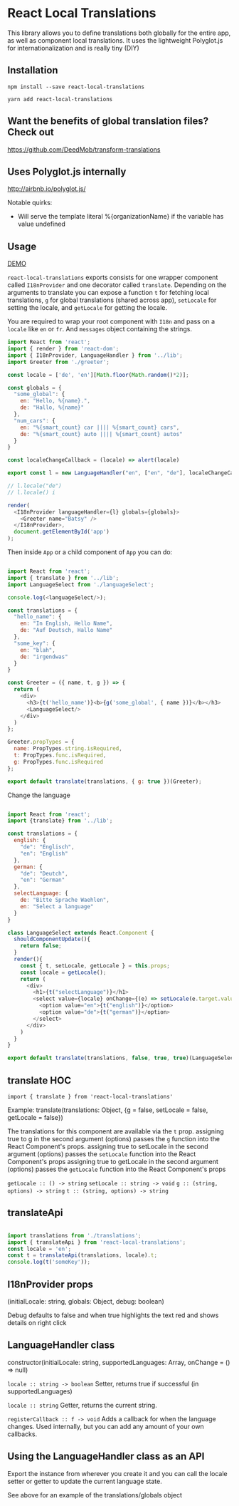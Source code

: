 # React Local Translations
This library allows you to define translations both globally for the entire app, as well as component local translations. It uses the lightweight Polyglot.js for internationalization and is really tiny (DIY)

## Installation

```
npm install --save react-local-translations
```

```
yarn add react-local-translations
```

## Want the benefits of global translation files? Check out

https://github.com/DeedMob/transform-translations

## Uses Polyglot.js internally

http://airbnb.io/polyglot.js/

Notable quirks:
- Will serve the template literal %{organizationName} if the variable has value undefined

## Usage

[DEMO](https://deedmob.github.io/react-local-translations/example/index.html)

`react-local-translations` exports consists for one wrapper component called `I18nProvider` and one decorator called `translate`. Depending on the arguments to translate you can expose a function `t` for fetching local translations, `g` for global translations (shared across app), `setLocale` for setting the locale, and `getLocale` for getting the locale.

You are required to wrap your root component with `I18n` and pass on a `locale` like `en` or `fr`.
And `messages` object containing the strings.

```js
import React from 'react';
import { render } from 'react-dom';
import { I18nProvider, LanguageHandler } from '../lib';
import Greeter from './greeter';

const locale = ['de', 'en'][Math.floor(Math.random()*2)];

const globals = {
  "some_global": {
    en: "Hello, %{name}.",
    de: "Hallo, %{name}"
  },
  "num_cars": {
    en: "%{smart_count} car |||| %{smart_count} cars",
    de: "%{smart_count} auto |||| %{smart_count} autos"
  }
}

const localeChangeCallback = (locale) => alert(locale)

export const l = new LanguageHandler("en", ["en", "de"], localeChangeCallback);

// l.locale("de")
// l.locale() i

render(
  <I18nProvider languageHandler={l} globals={globals}>
    <Greeter name="Batsy" />
  </I18nProvider>,
  document.getElementById('app')
);
```

Then inside `App` or a child component of `App` you can do:

```js

import React from 'react';
import { translate } from '../lib';
import LanguageSelect from './languageSelect';

console.log(<languageSelect/>);

const translations = {
  "hello_name": {
    en: "In English, Hello Name",
    de: "Auf Deutsch, Hallo Name"
  },
  "some_key": {
    en: "blah",
    de: "irgendwas"
  }
}

const Greeter = ({ name, t, g }) => {
  return (
    <div>
      <h3>{t('hello_name')}<b>{g('some_global', { name })}</b></h3>
      <LanguageSelect/>
    </div>
  )
};

Greeter.propTypes = {
  name: PropTypes.string.isRequired,
  t: PropTypes.func.isRequired,
  g: PropTypes.func.isRequired
};

export default translate(translations, { g: true })(Greeter);

```

Change the language

```js

import React from 'react';
import {translate} from '../lib';

const translations = {
  english: {
    "de": "Englisch",
    "en": "English"
  },
  german: {
    "de": "Deutch",
    "en": "German"
  },
  selectLanguage: {
    de: "Bitte Sprache Waehlen",
    en: "Select a language"
  }
}

class LanguageSelect extends React.Component {
  shouldComponentUpdate(){
    return false;
  }
  render(){
    const { t, setLocale, getLocale } = this.props;
    const locale = getLocale();
    return (
      <div>
        <h1>{t("selectLanguage")}</h1>
        <select value={locale} onChange={(e) => setLocale(e.target.value)}>
          <option value="en">{t("english")}</option>
          <option value="de">{t("german")}</option>
        </select>
      </div>
    )
  }
}

export default translate(translations, false, true, true)(LanguageSelect)

```
## translate HOC

`import { translate } from 'react-local-translations'`

Example:
translate(translations: Object, {g = false, setLocale = false, getLocale = false})

The translations for this component are available via the `t` prop.
assigning true to g in the second argument (options) passes the `g` function into the React Component's props.
assigning true to setLocale in the second argument (options) passes the `setLocale` function into the React Component's props
assigning true to getLocale in the second argument (options) passes the `getLocale` function into the React Component's props

`getLocale :: () -> string`
`setLocale :: string -> void`
`g :: (string, options) -> string`
`t :: (string, options) -> string`

## translateApi

```js

import translations from './translations';
import { translateApi } from 'react-local-translations';
const locale = 'en';
const t = translateApi(translations, locale).t;
console.log(t('someKey'));

```

## I18nProvider props

(initialLocale: string, globals: Object, debug: boolean)

Debug defaults to false and when true highlights the text red and shows details on right click

## LanguageHandler class

constructor(initialLocale: string, supportedLanguages: Array<string>, onChange = () => null)

`locale :: string -> boolean`
Setter, returns true if successful (in supportedLanguages)

`locale :: string`
Getter, returns the current string.

`registerCallback :: f -> void`
Adds a callback for when the language changes. Used internally, but you can add any amount of your own callbacks.

## Using the LanguageHandler class as an API

Export the instance from wherever you create it and you can call the locale setter or getter to update the current language state.

See above for an example of the translations/globals object

